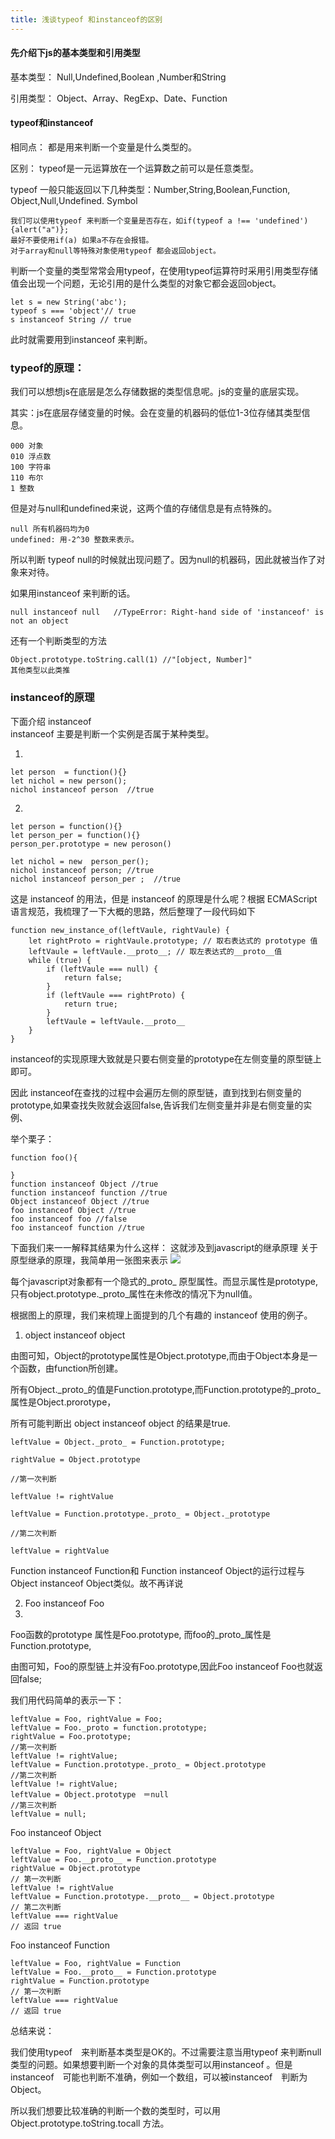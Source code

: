 ```yaml
---
title: 浅谈typeof 和instanceof的区别
---
```


####  先介绍下js的基本类型和引用类型
基本类型： Null,Undefined,Boolean ,Number和String

引用类型：  Object、Array、RegExp、Date、Function
		

#### typeof和instanceof
  
相同点： 都是用来判断一个变量是什么类型的。

区别：
typeof是一元运算放在一个运算数之前可以是任意类型。

typeof 一般只能返回以下几种类型：Number,String,Boolean,Function, Object,Null,Undefined. Symbol 

	我们可以使用typeof 来判断一个变量是否存在，如if(typeof a !== 'undefined'){alert("a")}; 
	最好不要使用if(a) 如果a不存在会报错。
	对于array和null等特殊对象使用typeof 都会返回object。

判断一个变量的类型常常会用typeof，在使用typeof运算符时采用引用类型存储值会出现一个问题，无论引用的是什么类型的对象它都会返回object。

	let s = new String('abc');
	typeof s === 'object'// true
	s instanceof String // true

此时就需要用到instanceof 来判断。

### typeof的原理：
我们可以想想js在底层是怎么存储数据的类型信息呢。js的变量的底层实现。

其实：js在底层存储变量的时候。会在变量的机器码的低位1-3位存储其类型信息。

	000 对象
	010 浮点数
	100 字符串
	110 布尔
	1 整数

但是对与null和undefined来说，这两个值的存储信息是有点特殊的。
	
	null 所有机器码均为0
	undefined: 用-2^30 整数来表示。


所以判断 typeof null的时候就出现问题了。因为null的机器码，因此就被当作了对象来对待。

如果用instanceof 来判断的话。
  
	null instanceof null   //TypeError: Right-hand side of 'instanceof' is not an object

还有一个判断类型的方法

	Object.prototype.toString.call(1) //"[object, Number]"
	其他类型以此类推



### instanceof的原理 

下面介绍 instanceof  
instanceof 主要是判断一个实例是否属于某种类型。

1.

	let person  = function(){}
	let nichol = new person();
	nichol instanceof person  //true
2.
	
	let person = function(){}
	let person_per = function(){}
	person_per.prototype = new peroson()

	let nichol = new  person_per();
	nichol instanceof person; //true
	nichol instanceof person_per ;  //true 

这是 instanceof 的用法，但是 instanceof 的原理是什么呢？根据 ECMAScript 语言规范，我梳理了一下大概的思路，然后整理了一段代码如下

	function new_instance_of(leftVaule, rightVaule) {
		let rightProto = rightVaule.prototype; // 取右表达式的 prototype 值
		leftVaule = leftVaule.__proto__; // 取左表达式的__proto__值
		while (true) {
			if (leftVaule === null) {
				return false;
			}
			if (leftVaule === rightProto) {
				return true;
			}
			leftVaule = leftVaule.__proto__
		}
	}

instanceof的实现原理大致就是只要右侧变量的prototype在左侧变量的原型链上即可。

因此 instanceof在查找的过程中会遍历左侧的原型链，直到找到右侧变量的prototype,如果查找失败就会返回false,告诉我们左侧变量并非是右侧变量的实例、

举个栗子：
	
	function foo(){

	}
	function instanceof Object //true
	function instanceof function //true
	Object instanceof Object //true
	foo instanceof Object //true
	foo instanceof foo //false
	foo instanceof function //true

下面我们来一一解释其结果为什么这样：
这就涉及到javascript的继承原理
关于原型继承的原理，我简单用一张图来表示
![](https://i.imgur.com/X44Z17j.png)

每个javascript对象都有一个隐式的_proto_ 原型属性。而显示属性是prototype, 只有object.prototype._proto_属性在未修改的情况下为null值。

根据图上的原理，我们来梳理上面提到的几个有趣的 instanceof 使用的例子。

1. object instanceof object 

由图可知，Object的prototype属性是Object.prototype,而由于Object本身是一个函数，由function所创建。

所有Object._proto_的值是Function.prototype,而Function.prototype的_proto_属性是Object.prorotype，

所有可能判断出 object instanceof object 的结果是true.

	leftValue = Object._proto_ = Function.prototype;
	
	rightValue = Object.prototype
	
	//第一次判断
	
	leftValue != rightValue
	
	leftValue = Function.prototype._proto_ = Object._prototype
	
	//第二次判断
	
	leftValue = rightValue

Function instanceof Function和 Function instanceof Object的运行过程与Object instanceof Object类似。故不再详说

2. Foo instanceof Foo
3. 
Foo函数的prototype 属性是Foo.prototype, 而foo的_proto_属性是Function.prototype,

由图可知，Foo的原型链上并没有Foo.prototype,因此Foo instanceof Foo也就返回false;

我们用代码简单的表示一下：

	leftValue = Foo, rightValue = Foo;
	leftValue = Foo._proto = function.prototype;
	rightValue = Foo.prototype;
	//第一次判断
	leftValue != rightValue;
	leftValue = Function.prototype._proto_ = Object.prototype
	//第二次判断
	leftValue != rightValue;
	leftValue = Object.prototype　＝null
	//第三次判断
	leftValue = null;

Foo instanceof Object

	leftValue = Foo, rightValue = Object
	leftValue = Foo.__proto__ = Function.prototype
	rightValue = Object.prototype
	// 第一次判断
	leftValue != rightValue
	leftValue = Function.prototype.__proto__ = Object.prototype
	// 第二次判断
	leftValue === rightValue
	// 返回 true

Foo instanceof Function


	leftValue = Foo, rightValue = Function
	leftValue = Foo.__proto__ = Function.prototype
	rightValue = Function.prototype
	// 第一次判断
	leftValue === rightValue
	// 返回 true


总结来说：

我们使用typeof　来判断基本类型是OK的。不过需要注意当用typeof 来判断null类型的问题。如果想要判断一个对象的具体类型可以用instanceof 。但是instanceof　可能也判断不准确，例如一个数组，可以被instanceof　判断为Object。

所以我们想要比较准确的判断一个数的类型时，可以用Object.prototype.toString.tocall 方法。
